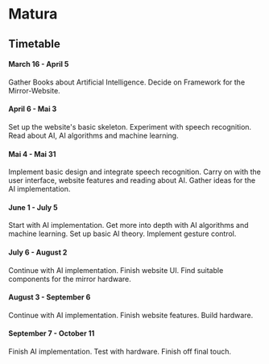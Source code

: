 # Matura

## Timetable

#### March 16 - April 5
Gather Books about Artificial Intelligence. Decide on Framework for the Mirror-Website.

#### April 6 - Mai 3
Set up the website's basic skeleton. Experiment with speech recognition. Read about AI, AI algorithms and machine learning. 

#### Mai 4 - Mai 31
Implement basic design and integrate speech recognition. Carry on with the user interface, website features and reading about AI. Gather ideas for the AI implementation.

#### June 1 - July 5
Start with AI implementation. Get more into depth with AI algorithms and machine learning. Set up basic AI theory. Implement gesture control.

#### July 6 - August 2
Continue with AI implementation. Finish website UI. Find suitable components for the mirror hardware.

#### August 3 - September 6
Continue with AI implementation. Finish website features. Build hardware.

#### September 7 - October 11
Finish AI implementation. Test with hardware. Finish off final touch.
